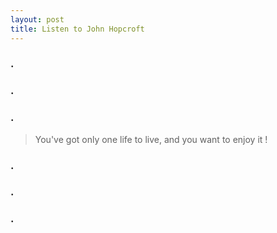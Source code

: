 ```yaml
---
layout: post
title: Listen to John Hopcroft
---
```


### .
### .
### .
>You've got only one life to live, and you want to enjoy it !

### .
### .
### .

